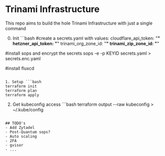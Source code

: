 # Trinami Infrastructure

This repo aims to build the hole Trinami Infrastructure with just a single command

0. Init ```bash
#create a secrets.yaml with values:
cloudflare_api_token: "********"
hetzner_api_token: "********"
trinami_org_zone_id: "********"
trinami_zip_zone_id: "********"

#install sops and encrypt the secrets
sops -e -p KEYID secrets.yaml > secrets.enc.yaml

#install fluxcd
```

1. Setup ```bash
terraform init
terraform plan
terraform apply
```

2. Get kubeconfig access ```bash
terraform output --raw kubeconfig > ~/.kube/config
```

## TODO's
- Add Zytadel
- Post-Quantum sops?
- Auto scaling
- 2FA
- gvisor
- ...
